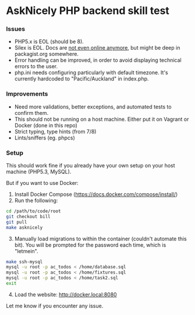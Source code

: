 AskNicely PHP backend skill test
==========================

### Issues

* PHP5.x is EOL (should be 8).
* Silex is EOL.  Docs are [not even online anymore](https://silex.symfony.com/doc/1.3/), but might be deep in packagist.org somewhere.
* Error handling can be improved, in order to avoid displaying technical errors to the user.
* php.ini needs configuring particularly with default timezone.  It's currently hardcoded to "Pacific/Auckland" in index.php.
  
### Improvements
* Need more validations, better exceptions, and automated tests to confirm them.
* This should not be running on a host machine.  Either put it on Vagrant or Docker (done in this repo)
* Strict typing, type hints (from 7/8)
* Lints/sniffers (eg. phpcs)

### Setup

This should work fine if you already have your own setup on your host machine (PHP5.3, MySQL).

But if you want to use Docker:

1. Install Docker Compose (https://docs.docker.com/compose/install/)
2. Run the following:
```bash
cd /path/to/code/root
git checkout bill
git pull
make asknicely
```

3. Manually load migrations to within the container (couldn't automate this bit).
   You will be prompted for the password each time, which is "letmein".
```bash
make ssh-mysql
mysql -u root -p ac_todos < /home/database.sql
mysql -u root -p ac_todos < /home/fixtures.sql
mysql -u root -p ac_todos < /home/task2.sql
exit
```

4. Load the website:  http://docker.local:8080

Let me know if you encounter any issue.
